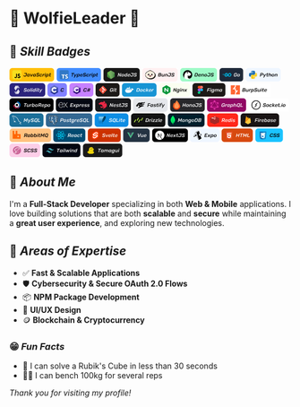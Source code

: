 # 💯 WolfieLeader 💯

## 📜 *Skill Badges*
<img alt="JavaScript" src="./badges/JavaScript.svg" height="24">
<img alt="TypeScript" src="./badges/TypeScript.svg" height="24">
<img alt="NodeJS" src="./badges/Node.svg" height="24">
<img alt="Bun" src="./badges/Bun.svg" height="24">
<img alt="Deno" src="./badges/Deno.svg" height="24">
<img alt="Go" src="./badges/Go.svg" height="24">
<img alt="Python" src="./badges/Python.svg" height="24">
<img alt="Solidity" src="./badges/Solidity.svg" height="24">
<img alt="C" src="./badges/C.svg" height="24">
<img alt="C#" src="./badges/CSharp.svg" height="24">
<img alt="Git" src="./badges/Git.svg" height="24">
<img alt="Docker" src="./badges/Docker.svg" height="24">
<img alt="Nginx" src="./badges/Nginx.svg" height="24">
<img alt="Figma" src="./badges/Figma.svg" height="24">
<img alt="BurpSuite" src="./badges/BurpSuite.svg" height="24">
<img alt="TurboRepo" src="./badges/TurboRepo.svg" height="24">
<img alt="Express" src="./badges/Express.svg" height="24">
<img alt="NestJS" src="./badges/NestJS.svg" height="24">
<img alt="Fastify" src="./badges/Fastify.svg" height="24">
<img alt="HonoJS" src="./badges/HonoJS.svg" height="24">
<img alt="GraphQL" src="./badges/GraphQL.svg" height="24">
<img alt="SocketIO" src="./badges/SocketIO.svg" height="24">
<img alt="MySQL" src="./badges/MySQL.svg" height="24">
<img alt="PostgreSQL" src="./badges/PostgreSQL.svg" height="24">
<img alt="SQLite" src="./badges/SQLite.svg" height="24">
<img alt="Drizzle" src="./badges/Drizzle.svg" height="24">
<img alt="MongoDB" src="./badges/MongoDB.svg" height="24">
<img alt="Redis" src="./badges/Redis.svg" height="24">
<img alt="FireBase" src="./badges/FireBase.svg" height="24">
<img alt="RabbitMQ" src="./badges/RabbitMQ.svg" height="24">
<img alt="React" src="./badges/React.svg" height="24">
<img alt="Svelte" src="./badges/Svelte.svg" height="24">
<img alt="Vue" src="./badges/Vue.svg" height="24">
<img alt="NextJS" src="./badges/NextJS.svg" height="24">
<img alt="Expo" src="./badges/Expo.svg" height="24">
<img alt="HTML" src="./badges/HTML.svg" height="24">
<img alt="CSS" src="./badges/CSS.svg" height="24">
<img alt="SCSS" src="./badges/SCSS.svg" height="24">
<img alt="Tailwind" src="./badges/Tailwind.svg" height="24">
<img alt="Tamagui" src="./badges/Tamagui.svg" height="24">

## 👋 *About Me*

I'm a **Full-Stack Developer** specializing in both **Web & Mobile** applications. I love building solutions that are both **scalable** and **secure** while maintaining a **great user experience**, and exploring new technologies.

## 🚀 *Areas of Expertise*
- ✅ **Fast & Scalable Applications**
- 🛡️ **Cybersecurity & Secure OAuth 2.0 Flows**
- 📦 **NPM Package Development**
- 🎨 **UI/UX Design**
- 🪙 **Blockchain & Cryptocurrency**

### 😁 *Fun Facts*
- 🧩 I can solve a Rubik's Cube in less than 30 seconds
- 💪🏽 I can bench 100kg for several reps

*Thank you for visiting my profile!*